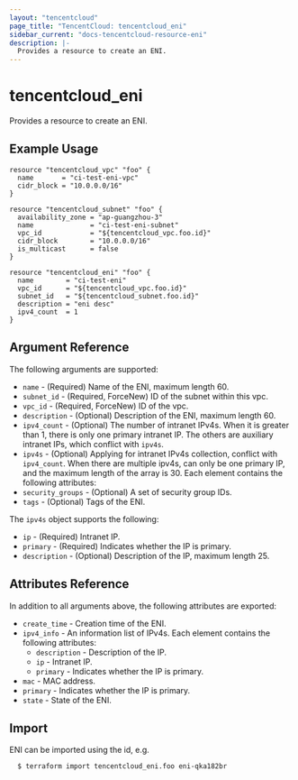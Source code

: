 ```yaml
---
layout: "tencentcloud"
page_title: "TencentCloud: tencentcloud_eni"
sidebar_current: "docs-tencentcloud-resource-eni"
description: |-
  Provides a resource to create an ENI.
---
```


# tencentcloud_eni

Provides a resource to create an ENI.

## Example Usage

```hcl
resource "tencentcloud_vpc" "foo" {
  name       = "ci-test-eni-vpc"
  cidr_block = "10.0.0.0/16"
}

resource "tencentcloud_subnet" "foo" {
  availability_zone = "ap-guangzhou-3"
  name              = "ci-test-eni-subnet"
  vpc_id            = "${tencentcloud_vpc.foo.id}"
  cidr_block        = "10.0.0.0/16"
  is_multicast      = false
}

resource "tencentcloud_eni" "foo" {
  name        = "ci-test-eni"
  vpc_id      = "${tencentcloud_vpc.foo.id}"
  subnet_id   = "${tencentcloud_subnet.foo.id}"
  description = "eni desc"
  ipv4_count  = 1
}
```

## Argument Reference

The following arguments are supported:

* `name` - (Required) Name of the ENI, maximum length 60.
* `subnet_id` - (Required, ForceNew) ID of the subnet within this vpc.
* `vpc_id` - (Required, ForceNew) ID of the vpc.
* `description` - (Optional) Description of the ENI, maximum length 60.
* `ipv4_count` - (Optional) The number of intranet IPv4s. When it is greater than 1, there is only one primary intranet IP. The others are auxiliary intranet IPs, which conflict with `ipv4s`.
* `ipv4s` - (Optional) Applying for intranet IPv4s collection, conflict with `ipv4_count`. When there are multiple ipv4s, can only be one primary IP, and the maximum length of the array is 30. Each element contains the following attributes:
* `security_groups` - (Optional) A set of security group IDs.
* `tags` - (Optional) Tags of the ENI.

The `ipv4s` object supports the following:

* `ip` - (Required) Intranet IP.
* `primary` - (Required) Indicates whether the IP is primary.
* `description` - (Optional) Description of the IP, maximum length 25.

## Attributes Reference

In addition to all arguments above, the following attributes are exported:

* `create_time` - Creation time of the ENI.
* `ipv4_info` - An information list of IPv4s. Each element contains the following attributes:
  * `description` - Description of the IP.
  * `ip` - Intranet IP.
  * `primary` - Indicates whether the IP is primary.
* `mac` - MAC address.
* `primary` - Indicates whether the IP is primary.
* `state` - State of the ENI.


## Import

ENI can be imported using the id, e.g.

```
  $ terraform import tencentcloud_eni.foo eni-qka182br
```

